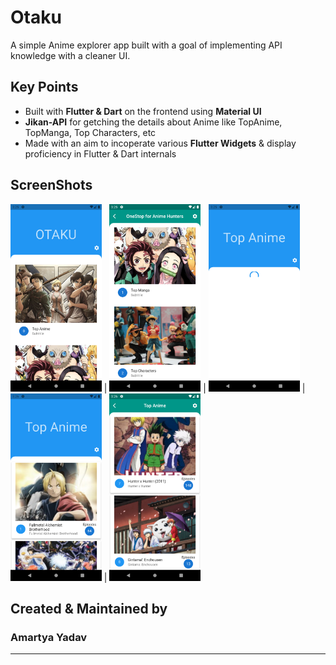# Otaku

A simple Anime explorer app built with a goal of implementing API knowledge with a cleaner UI.

## Key Points

- Built with **Flutter & Dart** on the frontend using **Material UI**
- **Jikan-API** for getching the details about Anime like TopAnime, TopManga, Top Characters, etc
- Made with an aim to incoperate various **Flutter Widgets** & display proficiency in Flutter & Dart internals

## ScreenShots

<img src="Screenshot_1655373327.png" height="300em" /> | <img src="Screenshot_1655373340.png" height="300em" /> | 
<img src="Screenshot_1655373361.png" height="300em" /> | <img src="Screenshot_1655373363.png" height="300em" /> | 
<img src="Screenshot_1655373375.png" height="300em" />

## Created & Maintained by

### **Amartya Yadav**
---
